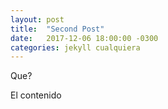 ```yaml
---
layout: post
title:  "Second Post"
date:   2017-12-06 18:00:00 -0300
categories: jekyll cualquiera
---
```


Que?

El contenido